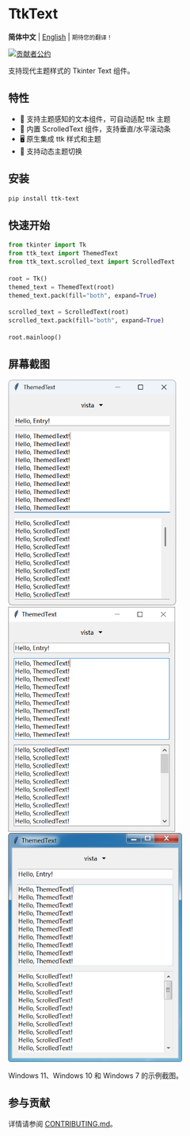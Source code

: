# TtkText

**简体中文** |
[English](./README.md) |
<small>期待您的翻译！</small>

[![贡献者公约](https://img.shields.io/badge/贡献者公约-2.1-4baaaa.svg)](./CODE_OF_CONDUCT_zh.md)

支持现代主题样式的 Tkinter Text 组件。

## 特性

- 🎨 支持主题感知的文本组件，可自动适配 ttk 主题
- 📜 内置 ScrolledText 组件，支持垂直/水平滚动条
- 🖥️ 原生集成 ttk 样式和主题
- 🔄 支持动态主题切换

## 安装

```bash
pip install ttk-text
```

## 快速开始

```python
from tkinter import Tk
from ttk_text import ThemedText
from ttk_text.scrolled_text import ScrolledText

root = Tk()
themed_text = ThemedText(root)
themed_text.pack(fill="both", expand=True)

scrolled_text = ScrolledText(root)
scrolled_text.pack(fill="both", expand=True)

root.mainloop()
```


## 屏幕截图

<div>
<img src="./doc/images/screenshots/windows11.webp" alt="Windows 11" width="338.7">
<img src="./doc/images/screenshots/windows10.webp" alt="Windows 10" width="337">
<img src="./doc/images/screenshots/windows7.webp" alt="Windows 7" width="350.7">
</div>

Windows 11、Windows 10 和 Windows 7 的示例截图。

## 参与贡献

详情请参阅 [CONTRIBUTING.md](./CONTRIBUTING.md)。
